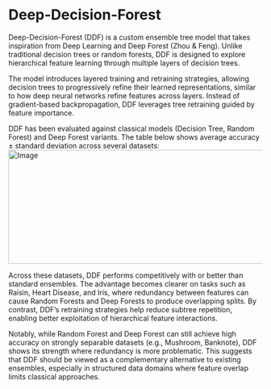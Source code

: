 # Deep-Decision-Forest
Deep-Decision-Forest (DDF) is a custom ensemble tree model that takes inspiration from Deep Learning and Deep Forest (Zhou & Feng). Unlike traditional decision trees or random forests, DDF is designed to explore hierarchical feature learning through multiple layers of decision trees.

The model introduces layered training and retraining strategies, allowing decision trees to progressively refine their learned representations, similar to how deep neural networks refine features across layers. Instead of gradient-based backpropagation, DDF leverages tree retraining guided by feature importance. 


DDF has been evaluated against classical models (Decision Tree, Random Forest) and Deep Forest variants.
The table below shows average accuracy ± standard deviation across several datasets:
<img width="732" height="226" alt="Image" src="https://github.com/user-attachments/assets/ad66b71b-f4de-42b7-a2b5-036d1fce21c1" />

Across these datasets, DDF performs competitively with or better than standard ensembles. The advantage becomes clearer on tasks such as Raisin, Heart Disease, and Iris, where redundancy between features can cause Random Forests and Deep Forests to produce overlapping splits. By contrast, DDF’s retraining strategies help reduce subtree repetition, enabling better exploitation of hierarchical feature interactions.

Notably, while Random Forest and Deep Forest can still achieve high accuracy on strongly separable datasets (e.g., Mushroom, Banknote), DDF shows its strength where redundancy is more problematic. This suggests that DDF should be viewed as a complementary alternative to existing ensembles, especially in structured data domains where feature overlap limits classical approaches.
